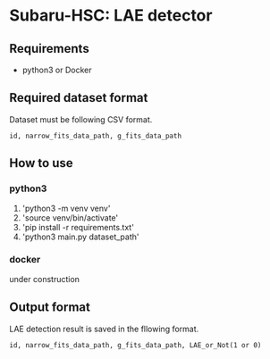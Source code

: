 # Subaru-HSC: LAE detector

## Requirements
- python3 or Docker

## Required dataset format
Dataset must be following CSV format.
```csv:dataset format
id, narrow_fits_data_path, g_fits_data_path
```

## How to use
### python3
1. 'python3 -m venv venv'
1. 'source venv/bin/activate'
1. 'pip install -r requirements.txt'
1. 'python3 main.py dataset_path'

### docker
under construction

## Output format
LAE detection result is saved in the fllowing format.

```csv:dataset format
id, narrow_fits_data_path, g_fits_data_path, LAE_or_Not(1 or 0)
```
